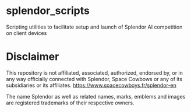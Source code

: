 # splendor_scripts
Scripting utilities to facilitate setup and launch of Splendor AI competition on client devices


# Disclaimer

This repository is not affiliated, associated, authorized, endorsed by, or in any way officially connected with Splendor, Space Cowbows or any of its subsidiaries or its affiliates. https://www.spacecowboys.fr/splendor-en 

The name Splendor as well as related names, marks, emblems and images are registered trademarks of their respective owners.
